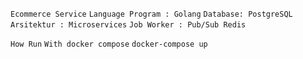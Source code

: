 `` Ecommerce Service ``
``Language Program : Golang``
``Database: PostgreSQL``
``Arsitektur : Microservices``
``Job Worker : Pub/Sub Redis``


``How Run`` 
``With docker compose``
``docker-compose up``
